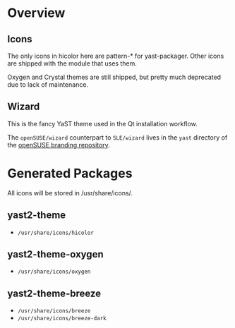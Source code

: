 Overview
========

Icons
-----

The only icons in hicolor here are pattern-* for yast-packager. Other icons are
shipped with the module that uses them.

Oxygen and Crystal themes are still shipped, but pretty much deprecated due to
lack of maintenance.

Wizard
------

This is the fancy YaST theme used in the Qt installation workflow.

The `openSUSE/wizard` counterpart to `SLE/wizard` lives
in the `yast` directory of the [openSUSE branding repository][branding].

[branding]: https://github.com/openSUSE/branding/tree/leap-15.1/yast

Generated Packages
==================
All icons will be stored in /usr/share/icons/.

yast2-theme
---------------
- `/usr/share/icons/hicolor`

yast2-theme-oxygen
-----------------------
- `/usr/share/icons/oxygen`

yast2-theme-breeze
-----------------------
- `/usr/share/icons/breeze`
- `/usr/share/icons/breeze-dark`
